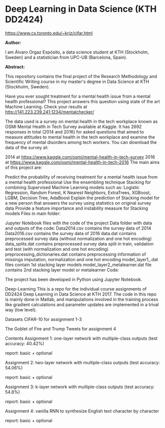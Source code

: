 # Deep Learning in Data Science (KTH DD2424)

https://www.cs.toronto.edu/~kriz/cifar.html

**Author:**

I am Álvaro Orgaz Expósito, a data science student at KTH (Stockholm, Sweden) and a statistician from UPC-UB (Barcelona, Spain).

**Abstract:**

This repository contains the final project of the Research Methodology and Scientific Writing course in my master's degree in Data Science at KTH (Stockholm, Sweden).

Have you ever sought treatment for a mental health issue from a mental health professional? This project answers this question using state of the art Machine Learning. Check your results at http://141.223.239.241:1234/mentalchecker/

The data used is a survey on mental health in the tech workplace known as OSMI Mental Health in Tech Survey available at Kaggle. It has 2692 responses in total (2014 and 2016) for asked questions that aimed to measure attitudes to mental health in the tech workplace and examine the frequency of mental disorders among tech workers. You can download the data of the survey at:

2014 at https://www.kaggle.com/osmi/mental-health-in-tech-survey
2016 at https://www.kaggle.com/osmi/mental-health-in-tech-2016
The main aims of this project are:

Predict the probability of receiving treatment for a mental health issue from a mental health professional
Use the ensembling technique Stacking for combining Supervised Machine Learning models such as: Logistic Regression, Random Forest, K Nearest Neighbors, ExtraTrees, XGBoost, LGBM, Decision Tree, AdaBoost
Explain the prediction of Stacking model for a new person that answers the survey using statistics on original survey data
Provide a feature importance and instability measure for Stacking models
Files in main folder:

Jupyter Notebook files with the code of the project
Data folder with data and outputs of the code:
Data2014.csv contains the survey data of 2014
Data2016.csv contains the survey data of 2016
data.dat contains preprocessed survey data (without normalization and one hot encoding)
data_splits.dat contains preprocessed survey data split in train, validation and test (with normalization and one hot encoding)
preprocessing_dictionaries.dat contains preprocessing information of missings imputation, normalization and one hot encoding
model_layer1_.dat files contain 1st stacking layer models
model_layer2_metalearner.dat file contains 2nd stacking layer model or metalearner
Code:

The project has been developed in Python using Jupyter Notebook.







Deep-Learning
This is a repo for the individual course assignments of DD2424 Deep Learning in Data Science at KTH 2017. The code in this repo is mainly done in Matlab, and manipulations involved in the training process like gradient calculations and parameter updates are implemented in a trival way (low level).

Datasets
CIFAR-10 for assignment 1-3

The Goblet of Fire and Trump Tweets for assignment 4

Contents
Assignment 1: one-layer network with multiple-class outputs (test accuracy: 40.42%)

report: basic + optional

Assignment 2: two-layer network with multiple-class outputs (test accuracy: 54.06%)

report: basic + optional

Assignment 3: k-layer network with multiple-class outputs (test accuracy: 54.8%)

report: basic + optional

Assignment 4: vanilla RNN to synthesize English text character by character

report: basic + optional



